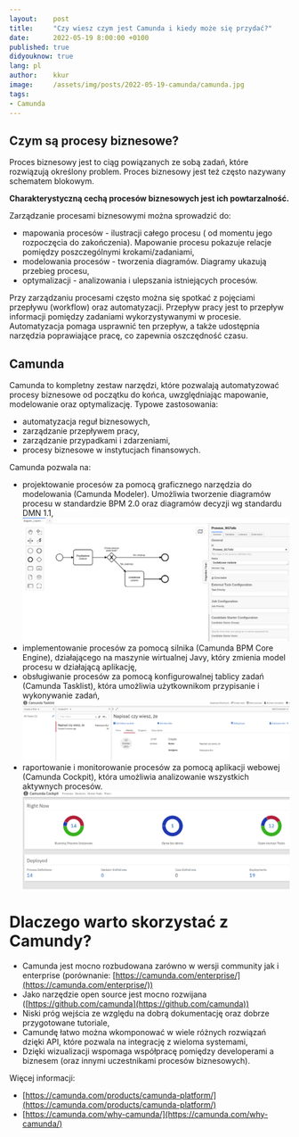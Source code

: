 ```yaml
---
layout:    post
title:     "Czy wiesz czym jest Camunda i kiedy może się przydać?"
date:      2022-05-19 8:00:00 +0100
published: true
didyouknow: true
lang: pl
author:    kkur
image:     /assets/img/posts/2022-05-19-camunda/camunda.jpg
tags:
- Camunda
---
```


## Czym są procesy biznesowe?
Proces biznesowy jest to ciąg powiązanych ze sobą zadań, które rozwiązują określony problem. Proces biznesowy jest też często nazywany schematem blokowym.

**Charakterystyczną cechą procesów biznesowych jest ich powtarzalność.**

Zarządzanie procesami biznesowymi można sprowadzić do:
* mapowania procesów - ilustracji całego procesu ( od momentu jego rozpoczęcia do zakończenia). Mapowanie procesu pokazuje relacje pomiędzy poszczególnymi krokami/zadaniami,
* modelowania procesów - tworzenia diagramów. Diagramy ukazują przebieg procesu,
* optymalizacji - analizowania i ulepszania istniejących procesów.

Przy zarządzaniu procesami często można się spotkać z pojęciami przepływu (workflow) oraz automatyzacji. Przepływ pracy jest to przepływ informacji pomiędzy zadaniami wykorzystywanymi w procesie. Automatyzacja pomaga usprawnić ten przepływ, a także udostępnia narzędzia poprawiające pracę, co zapewnia oszczędność czasu.

## Camunda
Camunda to kompletny zestaw narzędzi, które pozwalają automatyzować procesy biznesowe od początku do końca, uwzględniając mapowanie, modelowanie oraz optymalizację. Typowe zastosowania:
* automatyzacja reguł biznesowych,
* zarządzanie przepływem pracy,
* zarządzanie przypadkami i zdarzeniami,
* procesy biznesowe w instytucjach finansowych.

Camunda pozwala na:
* projektowanie procesów za pomocą  graficznego narzędzia do modelowania (Camunda Modeler). Umożliwia tworzenie diagramów procesu w standardzie BPM 2.0 oraz diagramów decyzji wg standardu DMN 1.1, ![2022-05-19-camunda-modeler.png](/assets/img/posts/2022-05-19-camunda/camunda_modeler.png)
* implementowanie procesów za pomocą silnika (Camunda BPM Core Engine), działającego na maszynie wirtualnej Javy, który zmienia model procesu w działającą aplikację,
* obsługiwanie procesów za pomocą konfigurowalnej tablicy zadań (Camunda Tasklist), która umożliwia użytkownikom przypisanie i wykonywanie zadań, ![2022-05-19-camunda-tasklist.png](/assets/img/posts/2022-05-19-camunda/camunda_tasklist.png)
* raportowanie i monitorowanie procesów za pomocą aplikacji webowej (Camunda Cockpit), która umożliwia analizowanie wszystkich aktywnych procesów. ![2022-05-19-camunda-cockpit.png](/assets/img/posts/2022-05-19-camunda/camunda_cockpit.png)

# Dlaczego warto skorzystać z Camundy?

* Camunda jest mocno rozbudowana zarówno w wersji community jak i enterprise (porównanie: [https://camunda.com/enterprise/](https://camunda.com/enterprise/))
* Jako narzędzie open source jest mocno rozwijana ([https://github.com/camunda](https://github.com/camunda))
* Niski próg wejścia ze względu na dobrą dokumentację oraz dobrze przygotowane tutoriale,
* Camundę łatwo można wkomponować w wiele różnych rozwiązań dzięki API, które pozwala na integrację z wieloma systemami,
* Dzięki wizualizacji wspomaga współpracę pomiędzy developerami a biznesem (oraz innymi uczestnikami procesów biznesowych).

Więcej informacji:
* [https://camunda.com/products/camunda-platform/](https://camunda.com/products/camunda-platform/)
* [https://camunda.com/why-camunda/](https://camunda.com/why-camunda/)


